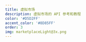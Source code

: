 ```yaml
---
title: 虚拟市场
description: 虚拟市场的 API 参考和教程
color: '#D5D2FF'
accent_color: '#8D85FF'
order: 3
img: marketplaceLight@3x.png
---
```

